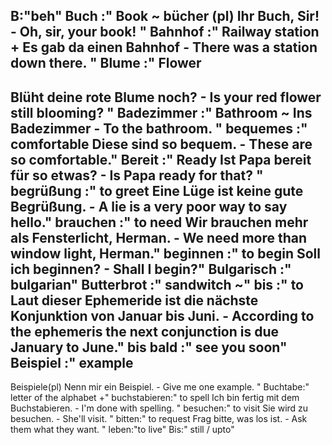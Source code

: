 B:"beh"
Buch :"
Book
~
bücher (pl)
Ihr Buch, Sir! - Oh, sir, your book!
"
Bahnhof :"
Railway station
+
Es gab da einen Bahnhof - There was a station down there.
"
Blume :"
Flower
-
Blüht deine rote Blume noch? - Is your red flower still blooming?
"
Badezimmer :"
Bathroom
~
Ins Badezimmer - To the bathroom.
"
bequemes :"
comfortable
Diese sind so bequem. - These are so comfortable."
Bereit :"
Ready
Ist Papa bereit für so etwas? - Is Papa ready for that?
"
begrüßung :"
to greet
Eine Lüge ist keine gute Begrüßung. - A lie is a very poor way to say hello."
brauchen :"
to need
Wir brauchen mehr als Fensterlicht, Herman. - We need more than window light, Herman."
beginnen :" 
to begin
Soll ich beginnen? - Shall I begin?"
Bulgarisch :" bulgarian"
Butterbrot :" sandwitch ~"
bis :"
to
Laut dieser Ephemeride ist die nächste Konjunktion von Januar bis Juni. - According to the ephemeris the next conjunction is due January to June."
bis bald :" see you soon"
Beispiel :"
example
-
Beispiele(pl)
Nenn mir ein Beispiel. - Give me one example.
"
Buchtabe:"
letter of the alphabet +"
buchstabieren:"
to spell
Ich bin fertig mit dem Buchstabieren. - I'm done with spelling.
"
besuchen:"
to visit
Sie wird zu besuchen. - She'll visit.
"
bitten:"
to request
Frag bitte, was los ist. - Ask them what they want.
"
leben:"to live"
Bis:" still / upto"
